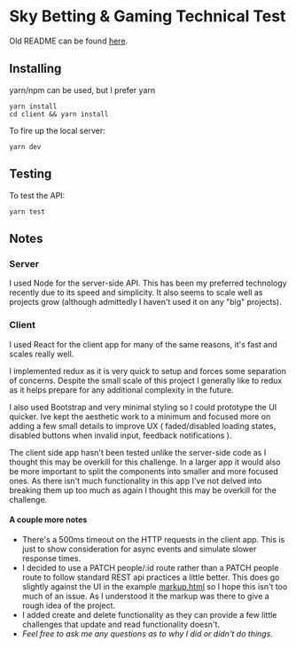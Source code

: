 # Sky Betting & Gaming Technical Test

Old README can be found [here](__README.md).


## Installing

yarn/npm can be used, but I prefer yarn

```
yarn install
cd client && yarn install
```

To fire up the local server:

```
yarn dev
```


## Testing

To test the API:

```
yarn test
```


## Notes

### Server
I used Node for the server-side API. This has been my preferred technology recently due to its speed and simplicity. It also seems to scale well as projects grow (although admittedly I haven't used it on any "big" projects).


### Client
I used React for the client app for many of the same reasons, it's fast and scales really well.

I implemented redux as it is very quick to setup and forces some separation of concerns. Despite the small scale of this project I generally like to redux as it helps prepare for any additional complexity in the future.

I also used Bootstrap and very minimal styling so I could prototype the UI quicker. Ive kept the aesthetic work to a minimum and focused more on adding a few small details to improve UX ( faded/disabled loading states, disabled buttons when invalid input, feedback notifications ).

The client side app hasn't been tested unlike the server-side code as I thought this may be overkill for this challenge. In a larger app it would also be more important to split the components into smaller and more focused ones. As there isn't much functionality in this app I've not delved into breaking them up too much as again I thought this may be overkill for the challenge.


#### A couple more notes
* There's a 500ms timeout on the HTTP requests in the client app. This is just to show consideration for async events and simulate slower response times.
* I decided to use a PATCH people/:id route rather than a PATCH people route to follow standard REST api practices a little better. This does go slightly against the UI in the example [markup.html](markup.html) so I hope this isn't too much of an issue. As I understood it the markup was there to give a rough idea of the project.
* I added create and delete functionality as they can provide a few little challenges that update and read functionality doesn't.
* _Feel free to ask me any questions as to why I did or didn't do things._
